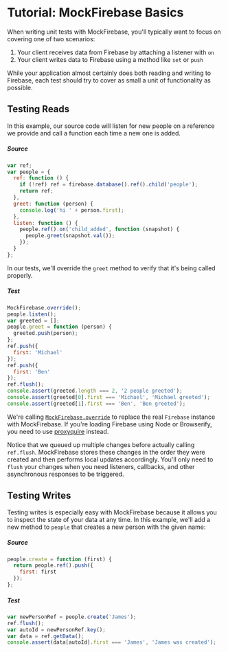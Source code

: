 # Tutorial: MockFirebase Basics

When writing unit tests with MockFirebase, you'll typically want to focus on covering one of two scenarios:

1. Your client receives data from Firebase by attaching a listener with `on`
2. Your client writes data to Firebase using a method like `set` or `push`

While your application almost certainly does both reading and writing to Firebase, each test should try to cover as small a unit of functionality as possible.

## Testing Reads

In this example, our source code will listen for new people on a reference we provide and call a function each time a new one is added. 

##### Source

```js
var ref;
var people = {
  ref: function () {
    if (!ref) ref = firebase.database().ref().child('people');
    return ref;
  },
  greet: function (person) {
    console.log('hi ' + person.first);
  },
  listen: function () {
    people.ref().on('child_added', function (snapshot) {
      people.greet(snapshot.val());
    });
  }
};
```

In our tests, we'll override the `greet` method to verify that it's being called properly.

##### Test

```js
MockFirebase.override();
people.listen();
var greeted = [];
people.greet = function (person) {
  greeted.push(person);
};
ref.push({
  first: 'Michael'
});
ref.push({
  first: 'Ben'
});
ref.flush();
console.assert(greeted.length === 2, '2 people greeted');
console.assert(greeted[0].first === 'Michael', 'Michael greeted');
console.assert(greeted[1].first === 'Ben', 'Ben greeted');
```

We're calling [`MockFirebase.override`](override.md) to replace the real `Firebase` instance with MockFirebase. If you're loading Firebase using Node or Browserify, you need to use [proxyquire](proxyquire.md) instead.

Notice that we queued up multiple changes before actually calling `ref.flush`. MockFirebase stores these changes in the order they were created and then performs local updates accordingly. You'll only need to `flush` your changes when you need listeners, callbacks, and other asynchronous responses to be triggered.

## Testing Writes

Testing writes is especially easy with MockFirebase because it allows you to inspect the state of your data at any time. In this example, we'll add a new method to `people` that creates a new person with the given name:

##### Source

```js
people.create = function (first) {
  return people.ref().push({
    first: first
  });
};
```

##### Test

```js
var newPersonRef = people.create('James');
ref.flush();
var autoId = newPersonRef.key();
var data = ref.getData();
console.assert(data[autoId].first === 'James', 'James was created');
```
